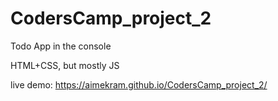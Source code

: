 # CodersCamp_project_2
Todo App in the console

HTML+CSS, but mostly JS

live demo: https://aimekram.github.io/CodersCamp_project_2/
